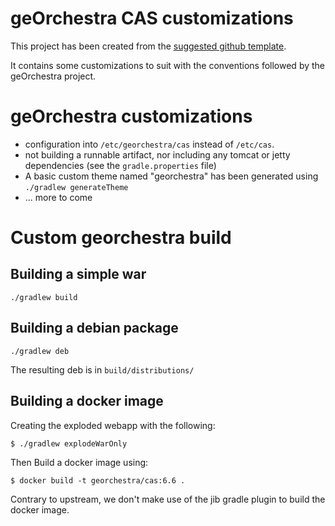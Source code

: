 geOrchestra CAS customizations
===============================

This project has been created from the [suggested github template](https://travis-ci.org/apereo/cas-overlay-template).

It contains some customizations to suit with the conventions followed by the geOrchestra project.

geOrchestra customizations
=============================

* configuration into `/etc/georchestra/cas` instead of `/etc/cas`.
* not building a runnable artifact, nor including any tomcat or jetty dependencies
  (see the `gradle.properties` file)
* A basic custom theme named "georchestra" has been generated using `./gradlew generateTheme`
* ... more to come

Custom georchestra build
===========================

## Building a simple war

```
./gradlew build
```

## Building a debian package

```
./gradlew deb
```

The resulting deb is in `build/distributions/`

## Building a docker image

Creating the exploded webapp with the following:

```
$ ./gradlew explodeWarOnly
```

Then Build a docker image using:

```
$ docker build -t georchestra/cas:6.6 .
```

Contrary to upstream, we don't make use of the jib gradle plugin to build the docker image.

